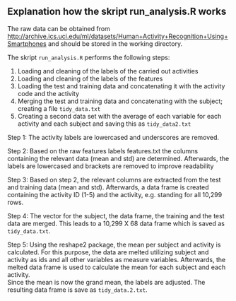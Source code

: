 ## Explanation how the skript run_analysis.R works

The raw data can be obtained from http://archive.ics.uci.edu/ml/datasets/Human+Activity+Recognition+Using+Smartphones and should be stored in the working directory.

The skript ``run_analysis.R`` performs the following steps: 
1. Loading and cleaning of the labels of the carried out activities
2. Loading and cleaning of the labels of the features
3. Loading the test and training data and concatenating it with the activity code and the activity 
4. Merging the test and training data and concatenating with the subject; creating a file ``tidy_data.txt``
5. Creating a second data set with the average of each variable for each activity and each subject and saving this as ``tidy_data2.txt``

Step 1: The activity labels are lowercased and underscores are removed.

Step 2: Based on the raw features labels features.txt the columns containing the relevant data (mean and std) are determined. Afterwards, the labels are lowercased and brackets are removed to improve readability

Step 3: Based on step 2, the relevant columns are extracted from the test and training data (mean and std).  Afterwards, a data frame is created containing the activity ID (1-5) and the activity, e.g. standing for all 10,299 rows. 

Step 4: The vector for the subject, the data frame, the training and the test data are merged. This leads to a 10,299 X 68 data frame which is saved as ``tidy_data.txt``. 

Step 5: Using the reshape2 package, the mean per subject and activity is calculated. For this purpose, the data are melted utilizing subject and activity as ids and all other variables as measure variables. Afterwards, the melted data frame is used to calculate the mean for each subject and each activity.   
Since the mean is now the grand mean, the labels are adjusted. The resulting data frame is save as ``tidy_data.2.txt``.  
  
      
